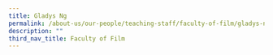 ```yaml
---
title: Gladys Ng
permalink: /about-us/our-people/teaching-staff/faculty-of-film/gladys-ng/
description: ""
third_nav_title: Faculty of Film
---
```

